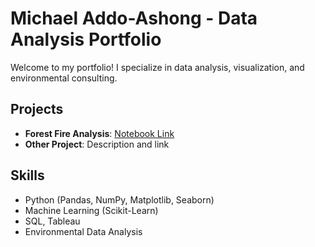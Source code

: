 # Michael Addo-Ashong - Data Analysis Portfolio

Welcome to my portfolio! I specialize in data analysis, visualization, and environmental consulting.

## Projects
- **Forest Fire Analysis**: [Notebook Link](your-notebook-link)
- **Other Project**: Description and link

## Skills
- Python (Pandas, NumPy, Matplotlib, Seaborn)
- Machine Learning (Scikit-Learn)
- SQL, Tableau
- Environmental Data Analysis
